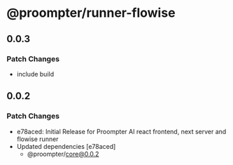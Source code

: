 # @proompter/runner-flowise

## 0.0.3

### Patch Changes

- include build

## 0.0.2

### Patch Changes

- e78aced: Initial Release for Proompter AI react frontend, next server and flowise runner
- Updated dependencies [e78aced]
  - @proompter/core@0.0.2
